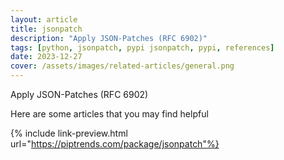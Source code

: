 ```yaml
---
layout: article
title: jsonpatch
description: "Apply JSON-Patches (RFC 6902)"
tags: [python, jsonpatch, pypi jsonpatch, pypi, references]
date: 2023-12-27
cover: /assets/images/related-articles/general.png
---
```


Apply JSON-Patches (RFC 6902)

Here are some articles that you may find helpful

{% include link-preview.html url="https://piptrends.com/package/jsonpatch"%}